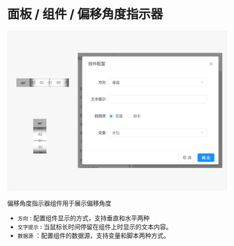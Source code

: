 # 面板 / 组件 / 偏移角度指示器

![Bittly 面板组件 偏移角度指示器预览与配置](res/2022071210320601.png)

偏移角度指示器组件用于展示偏移角度

- `方向` : 配置组件显示的方式，支持垂直和水平两种
- `文字提示` : 当鼠标长时间停留在组件上时显示的文本内容。
- `数据源` ：配置组件的数据源，支持变量和脚本两种方式。

